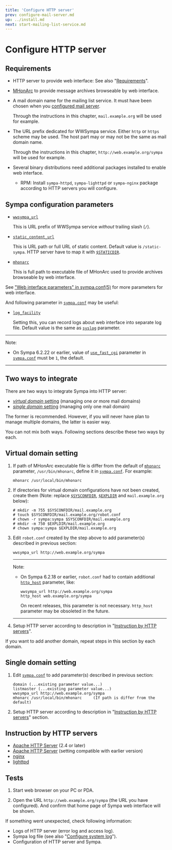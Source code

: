 ```yaml
---
title: 'Configure HTTP server'
prev: configure-mail-server.md
up: ../install.md
next: start-mailing-list-service.md
---
```


Configure HTTP server
=====================

Requirements
------------

  * HTTP server to provide web interface:
    See also "[Requirements](../requirements.md#http-server)".

  * [MHonArc](https://www.mhonarc.org/) to provide message archives
    browseable by web interface.

  * A mail domain name for the mailing list service.  It must have been chosen
    when you [configured mail server](configure-mail-server.md).

    Through the instructions in this chapter, ``mail.example.org`` will be
    used for example.

  * The URL prefix dedicated for WWSympa service.  Either ``http`` or
    ``https`` scheme may be used.
    The host part may or may not be the same as mail domain name.

    Through the instructions in this chapter, ``http://web.example.org/sympa``
    will be used for example.

  * Several binary distributions need additional packages installed to enable
    web interface.

      - RPM: Install ``sympa-httpd``, ``sympa-lighttpd`` or ``sympa-nginx``
        package according to HTTP servers you will configure.

Sympa configuration parameters
------------------------------

  * [``wwsympa_url``](/gpldoc/man/sympa.conf.5.html#wwsympa_url)

    This is URL prefix of WWSympa service _without_ trailing slash (``/``).

  * [``static_content_url``](/gpldoc/man/sympa.conf.5.html#static_content_url)

    This is URL path or full URL of static content.  Default value is
    ``/static-sympa``.  HTTP server have to map it with
    [``$STATICDIR``](../layout.md#staticdir).

  * [``mhonarc``](/gpldoc/man/sympa.conf.5.html#mhonarc)

    This is full path to executable file of MHonArc used to provide archives
    browseable by web interface.

See ["Web interface parameters" in sympa.conf(5)](/gpldoc/man/sympa.conf.5.html#web-interface-parameters) for more parameters for web interface.

And following parameter in [``sympa.conf``](../layout.md#config) may be
useful:

  * [``log_facility``](/gpldoc/man/sympa.conf.5.html#log_facility)

    Setting this, you can record logs about web interface into separate log
    file.  Default value is the same as
    [``syslog``](/gpldoc/man/sympa.conf.5.html#syslog) parameter.

----
Note:

  * On Sympa 6.2.22 or earlier,
    value of [``use_fast_cgi``](/gpldoc/man/sympa.conf.5.html#use_fast_cgi) parameter
    in [``sympa.conf``](/gpldoc/man/sympa.conf.5.html#config) must be ``1``,
    the default.

----

Two ways to integrate
---------------------

There are two ways to integrate Sympa into HTTP server:
  - [_virtual domain_ setting](#virtual-domain-setting) (managing one _or_ more mail domains)
  - [_single domain_ setting](#single-domain-setting) (managing only one mail domain)

The former is recommended.  However, if you will never have plan to manage
multiple domains, the latter is easier way.

You can not mix both ways. Following sections describe these two ways by each.

Virtual domain setting
----------------------

  1. If path of MHonArc executable file is differ from the default of
     [``mhonarc``](/gpldoc/man/sympa.conf.5.html#mhonarc) parameter,
     ``/usr/bin/mhonarc``, define it in
     [``sympa.conf``](../layout.md#config).  For example:

     ```
     mhonarc /usr/local/bin/mhonarc
     ```

  2. If directories for virtual domain configurations have not been created,
     create them (Note: replace [``$SYSCONFDIR``](../layout.md#sysconfdir),
     [``$EXPLDIR``](../layout.md#expldir) and ``mail.example.org`` below):
     ```
     # mkdir -m 755 $SYSCONFDIR/mail.example.org
     # touch $SYSCONFDIR/mail.example.org/robot.conf
     # chown -r sympa:sympa $SYSCONFDIR/mail.example.org
     # mkdir -m 750 $EXPLDIR/mail.example.org
     # chown sympa:sympa $EXPLDIR/mail.example.org
     ```

  3. Edit ``robot.conf`` created by the step above to add parameter(s)
     described in previous section:
     ```
     wwsympa_url http://web.example.org/sympa
     ```

     ----
     Note:

       * On Sympa 6.2.18 or earlier, ``robot.conf`` had to contain additional
         [``http_host``](/gpldoc/man/sympa.conf.5.html#http_host) parameter, like:
         ```
         wwsympa_url http://web.example.org/sympa
         http_host web.example.org/sympa
         ```
         On recent releases, this parameter is not necessary.
         ``http_host`` parameter may be obsoleted in the future.

     ----

  4. Setup HTTP server according to description in
     "[Instruction by HTTP servers](#instruction-by-http-servers)".

If you want to add another domain, repeat steps in this section by each domain.

Single domain setting
---------------------

  1. Edit [``sympa.conf``](../layout.md#config) to add parameter(s) described
     in previous section:
     ```
     domain (...existing parameter value...)
     listmaster (...existing parameter value...)
     wwsympa_url http://web.example.org/sympa
     mhonarc /usr/local/bin/mhonarc     (If path is differ from the default)
     ```

  2. Setup HTTP server according to description in
     "[Instruction by HTTP servers](#instruction-by-http-servers)" section.

Instruction by HTTP servers
---------------------------

  - [Apache HTTP Server](configure-http-server-spawnfcgi.md) (2.4 or later)
  - [Apache HTTP Server](configure-http-server-apache.md) (setting compatible
    with earlier version)
  - [nginx](configure-http-server-spawnfcgi.md)
  - [lighttpd](configure-http-server-lighttpd.md)

Tests
-----

  1. Start web browser on your PC or PDA.

  2. Open the URL ``http://web.example.org/sympa`` (the URL you have
     configured).  And confirm that home page of Sympa web interface will be
     shown.

If something went unexpected, check following information:

  - Logs of HTTP server (error log and access log).
  - Sympa log file (see also
    "[Configure system log](configure-system-log.md)").
  - Configuration of HTTP server and Sympa.


